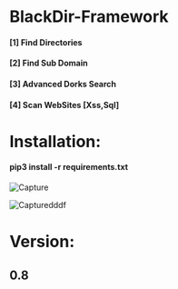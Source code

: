 # BlackDir-Framework
 <h4>[1] Find Directories<br></h4>
 <h4>[2] Find Sub Domain<br></h4>
  <h4>[3] Advanced Dorks Search </h4>
 <h4>[4] Scan WebSites [Xss,Sql] </h4>
<h1>Installation:</h1>
<h4>pip3 install -r requirements.txt</h4>

![Capture](https://user-images.githubusercontent.com/46041727/75120640-05c77280-569e-11ea-9121-c45c6631f524.PNG)


![Capturedddf](https://user-images.githubusercontent.com/46041727/75120698-6a82cd00-569e-11ea-9d61-ee8f4753d6be.PNG)


# Version:
<b><h2>0.8</h2></b>

